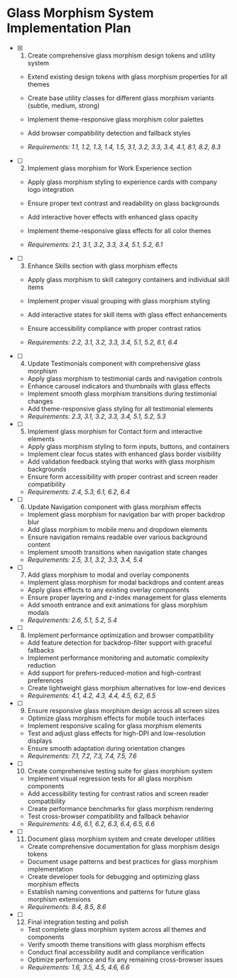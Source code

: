 # Glass Morphism System Implementation Plan

- [x] 1. Create comprehensive glass morphism design tokens and utility system



  - Extend existing design tokens with glass morphism properties for all themes
  - Create base utility classes for different glass morphism variants (subtle, medium, strong)
  - Implement theme-responsive glass morphism color palettes
  - Add browser compatibility detection and fallback styles













  - _Requirements: 1.1, 1.2, 1.3, 1.4, 1.5, 3.1, 3.2, 3.3, 3.4, 4.1, 8.1, 8.2, 8.3_



- [ ] 2. Implement glass morphism for Work Experience section
  - Apply glass morphism styling to experience cards with company logo integration



  - Ensure proper text contrast and readability on glass backgrounds
  - Add interactive hover effects with enhanced glass opacity
  - Implement theme-responsive glass effects for all color themes
  - _Requirements: 2.1, 3.1, 3.2, 3.3, 3.4, 5.1, 5.2, 6.1_




- [ ] 3. Enhance Skills section with glass morphism effects
  - Apply glass morphism to skill category containers and individual skill items
  - Implement proper visual grouping with glass morphism styling






  - Add interactive states for skill items with glass effect enhancements
  - Ensure accessibility compliance with proper contrast ratios
  - _Requirements: 2.2, 3.1, 3.2, 3.3, 3.4, 5.1, 5.2, 6.1, 6.4_

- [ ] 4. Update Testimonials component with comprehensive glass morphism
  - Apply glass morphism to testimonial cards and navigation controls
  - Enhance carousel indicators and thumbnails with glass effects
  - Implement smooth glass morphism transitions during testimonial changes
  - Add theme-responsive glass styling for all testimonial elements
  - _Requirements: 2.3, 3.1, 3.2, 3.3, 3.4, 5.1, 5.2, 5.3_

- [ ] 5. Implement glass morphism for Contact form and interactive elements
  - Apply glass morphism styling to form inputs, buttons, and containers
  - Implement clear focus states with enhanced glass border visibility
  - Add validation feedback styling that works with glass morphism backgrounds
  - Ensure form accessibility with proper contrast and screen reader compatibility
  - _Requirements: 2.4, 5.3, 6.1, 6.2, 6.4_

- [ ] 6. Update Navigation component with glass morphism effects
  - Implement glass morphism for navigation bar with proper backdrop blur
  - Add glass morphism to mobile menu and dropdown elements
  - Ensure navigation remains readable over various background content
  - Implement smooth transitions when navigation state changes
  - _Requirements: 2.5, 3.1, 3.2, 3.3, 3.4, 5.4_

- [ ] 7. Add glass morphism to modal and overlay components
  - Implement glass morphism for modal backdrops and content areas
  - Apply glass effects to any existing overlay components
  - Ensure proper layering and z-index management for glass elements
  - Add smooth entrance and exit animations for glass morphism modals
  - _Requirements: 2.6, 5.1, 5.2, 5.4_

- [ ] 8. Implement performance optimization and browser compatibility
  - Add feature detection for backdrop-filter support with graceful fallbacks
  - Implement performance monitoring and automatic complexity reduction
  - Add support for prefers-reduced-motion and high-contrast preferences
  - Create lightweight glass morphism alternatives for low-end devices
  - _Requirements: 4.1, 4.2, 4.3, 4.4, 4.5, 6.2, 6.5_

- [ ] 9. Ensure responsive glass morphism design across all screen sizes
  - Optimize glass morphism effects for mobile touch interfaces
  - Implement responsive scaling for glass morphism elements
  - Test and adjust glass effects for high-DPI and low-resolution displays
  - Ensure smooth adaptation during orientation changes
  - _Requirements: 7.1, 7.2, 7.3, 7.4, 7.5, 7.6_

- [ ] 10. Create comprehensive testing suite for glass morphism system
  - Implement visual regression tests for all glass morphism components
  - Add accessibility testing for contrast ratios and screen reader compatibility
  - Create performance benchmarks for glass morphism rendering
  - Test cross-browser compatibility and fallback behavior
  - _Requirements: 4.6, 6.1, 6.2, 6.3, 6.4, 6.5, 6.6_

- [ ] 11. Document glass morphism system and create developer utilities
  - Create comprehensive documentation for glass morphism design tokens
  - Document usage patterns and best practices for glass morphism implementation
  - Create developer tools for debugging and optimizing glass morphism effects
  - Establish naming conventions and patterns for future glass morphism extensions
  - _Requirements: 8.4, 8.5, 8.6_

- [ ] 12. Final integration testing and polish
  - Test complete glass morphism system across all themes and components
  - Verify smooth theme transitions with glass morphism effects
  - Conduct final accessibility audit and compliance verification
  - Optimize performance and fix any remaining cross-browser issues
  - _Requirements: 1.6, 3.5, 4.5, 4.6, 6.6_